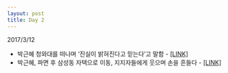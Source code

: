 ```yaml
---
layout: post
title: Day 2
---
```

2017/3/12


- 박근혜 청와대를 떠나며 ‘진실이 밝혀진다고 믿는다’고 말함 - [[LINK]](http://news.khan.co.kr/kh_news/khan_art_view_test.html?artid=201703122246015&code=940100)
- 박근혜, 파면 후 삼성동 자택으로 이동, 지지자들에게 웃으며 손을 흔들다 - [[LINK]](http://news.khan.co.kr/kh_news/khan_art_view_test.html?artid=201703122243025&code=940100)